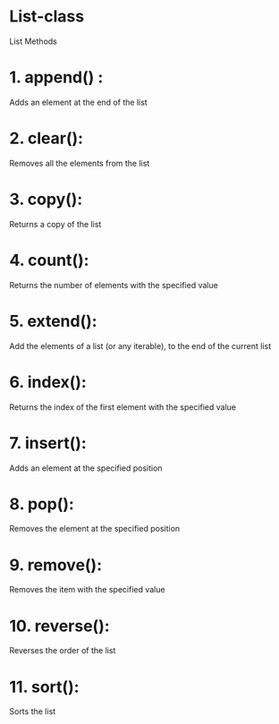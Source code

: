 # List-class
List Methods
# 1. append() :
Adds an element at the end of the list
# 2. clear():
Removes all the elements from the list
# 3. copy():
Returns a copy of the list
# 4. count():
Returns the number of elements with the specified value
# 5. extend():
Add the elements of a list (or any iterable), to the end of the current list
# 6. index():
Returns the index of the first element with the specified value
# 7. insert():
Adds an element at the specified position
# 8. pop():
Removes the element at the specified position
# 9. remove():
Removes the item with the specified value
# 10. reverse():
Reverses the order of the list
# 11. sort():
Sorts the list
